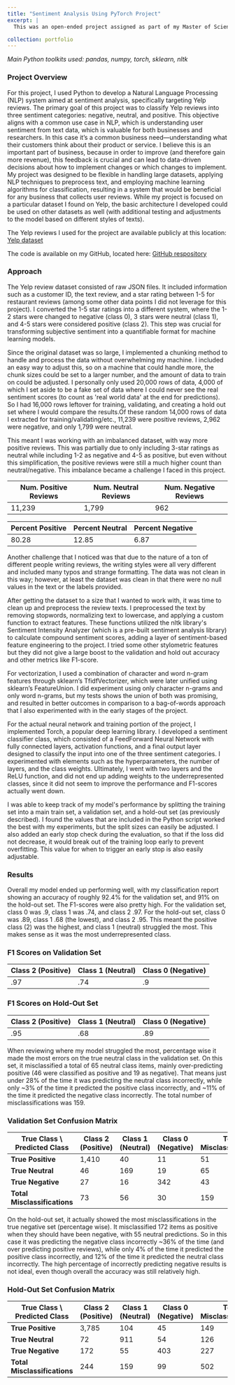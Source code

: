 ```yaml
---
title: "Sentiment Analysis Using PyTorch Project"
excerpt: |
  This was an open-ended project assigned as part of my Master of Science (Human Language Technology) program, in the class Advanced Statistical Natural Language Processing. It had the goal of experimenting with and learning about neural networks. The task I chose was to investigate doing a sentiment analysis on a real-world dataset that I found online. I chose this task because sentiment analysis is an important NLP task, since it can help companies understand what their customers are saying about them, and where they can make improvements. 

collection: portfolio
---
```


_Main Python toolkits used: pandas, numpy, torch, sklearn, nltk_

### Project Overview

For this project, I used Python to develop a Natural Language Processing (NLP) system aimed at sentiment analysis, specifically targeting Yelp reviews. The primary goal of this project was to classify Yelp reviews into three sentiment categories: negative, neutral, and positive. This objective aligns with a common use case in NLP, which is understanding user sentiment from text data, which is valuable for both businesses and researchers. In this case it’s a common business need—understanding what their customers think about their product or service. I believe this is an important part of business, because in order to improve (and therefore gain more revenue), this feedback is crucial and can lead to data-driven decisions about how to implement changes or which changes to implement. My project was designed to be flexible in handling large datasets, applying NLP techniques to preprocess text, and employing machine learning algorithms for classification, resulting in a system that would be beneficial for any business that collects user reviews. While my project is focused on a particular dataset I found on Yelp, the basic architecture I developed could be used on other datasets as well (with additional testing and adjustments to the model based on different styles of texts).

The Yelp reviews I used for the project are available publicly at this location: [Yelp dataset](https://www.yelp.com/dataset/download)

The code is available on my GitHub, located here: [GitHub respository](https://github.com/kelynnski/sentiment-analysis)


### Approach

The Yelp review dataset consisted of raw JSON files. It included information such as a customer ID, the text review, and a star rating between 1-5 for restaurant reviews (among some other data points I did not leverage for this project). I converted the 1-5 star ratings into a different system, where the 1-2 stars were changed to negative (class 0), 3 stars were neutral (class 1), and 4-5 stars were considered positive (class 2). This step was crucial for transforming subjective sentiment into a quantifiable format for machine learning models.

Since the original dataset was so large, I implemented a chunking method to handle and process the data without overwhelming my machine. I included an easy way to adjust this, so on a machine that could handle more, the chunk sizes could be set to a larger number, and the amount of data to train on could be adjusted. I personally only used 20,000 rows of data, 4,000 of which I set aside to be a fake set of data where I could never see the real sentiment scores (to count as 'real world data' at the end for predictions). So I had 16,000 rows leftover for training, validating, and creating a hold out set where I would compare the results.Of these random 14,000 rows of data I extracted for training/validating/etc., 11,239 were positive reviews, 2,962 were negative, and only 1,799 were neutral.

This meant I was working with an imbalanced dataset, with way more positive reviews. This was partially due to only including 3-star ratings as neutral while including 1-2 as negative and 4-5 as positive, but even without this simplification, the positive reviews were still a much higher count than neutral/negative. This imbalance became a challenge I faced in this project.

| Num. Positive Reviews | Num. Neutral Reviews | Num. Negative Reviews |
|-----------------------|----------------------|-----------------------|
| 11,239                | 1,799                | 962                   |


| Percent Positive | Percent Neutral | Percent Negative |
|------------------|-----------------|------------------|
| 80.28            | 12.85           | 6.87             |

Another challenge that I noticed was that due to the nature of a ton of different people writing reviews, the writing styles were all very different and included many typos and strange formatting. The data was not clean in this way; however, at least the dataset was clean in that there were no null values in the text or the labels provided.

After getting the dataset to a size that I wanted to work with, it was time to clean up and preprocess the review texts. I preprocessed the text by removing stopwords, normalizing text to lowercase, and applying a custom function to extract features. These functions utilized the nltk library's Sentiment Intensity Analyzer (which is a pre-built sentiment analysis library) to calculate compound sentiment scores, adding a layer of sentiment-based feature engineering to the project. I tried some other stylometric features but they did not give a large boost to the validation and hold out accuracy and other metrics like F1-score.

For vectorization, I used a combination of character and word n-gram features through sklearn’s TfidfVectorizer, which were later unified using sklearn’s FeatureUnion. I did experiment using only character n-grams and only word n-grams, but my tests shows the union of both was promising, and resulted in better outcomes in comparison to a bag-of-words approach that I also experimented with in the early stages of the project.

For the actual neural network and training portion of the project, I implemented Torch, a popular deep learning library. I developed a sentiment classifier class, which consisted of a FeedForward Neural Network with fully connected layers, activation functions, and a final output layer designed to classify the input into one of the three sentiment categories. I experimented with elements such as the hyperparameters, the number of layers, and the class weights. Ultimately, I went with two layers and the ReLU function, and did not end up adding weights to the underrepresented classes, since it did not seem to improve the performance and F1-scores actually went down.

I was able to keep track of my model's performance by splitting the training set into a main train set, a validation set, and a hold-out set (as previously described). I found the values that are included in the Python script worked the best with my experiments, but the split sizes can easily be adjusted. I also added an early stop check during the evaluation, so that if the loss did not decrease, it would break out of the training loop early to prevent overfitting. This value for when to trigger an early stop is also easily adjustable.

### Results

Overall my model ended up performing well, with my classification report showing an accuracy of roughly 92.4% for the validation set, and 91% on the hold-out set. The F1-scores were also pretty high. For the validation set, class 0 was .9, class 1 was .74, and class 2 .97. For the hold-out set, class 0 was .89, class 1 .68 (the lowest), and class 2 .95. This meant the positive class (2) was the highest, and class 1 (neutral) struggled the most. This makes sense as it was the most underrepresented class.

### F1 Scores on Validation Set

| Class 2 (Positive) | Class 1 (Neutral) | Class 0 (Negative) |
|--------------------|-------------------|--------------------|
| .97                | .74               | .9                 |

### F1 Scores on Hold-Out Set

| Class 2 (Positive) | Class 1 (Neutral) | Class 0 (Negative) |
|--------------------|-------------------|--------------------|
| .95                | .68               | .89                |

When reviewing where my model struggled the most, percentage wise it made the most errors on the true neutral class in the validation set. On this set, it misclassified a total of 65 neutral class items, mainly over-predicting positive (46 were classified as positive and 19 as negative). That means just under 28% of the time it was predicting the neutral class incorrectly, while only ~3% of the time it predicted the positive class incorrectly, and ~11% of the time it predicted the negative class incorrectly. The total number of misclassifications was 159. 

### Validation Set Confusion Matrix

| True Class \ Predicted Class | Class 2 (Positive) | Class 1 (Neutral) | Class 0 (Negative) | Total Misclassifications |
|------------------------------|--------------------|-------------------|--------------------|--------------------------|
| **True Positive**            | 1,410              | 40                | 11                 | 51                       |
| **True Neutral**             | 46                 | 169               | 19                 | 65                       |
| **True Negative**            | 27                 | 16                | 342                | 43                       |
| **Total Misclassifications** | 73                 | 56                | 30                 | 159                      |

On the hold-out set, it actually showed the most misclassifications in the true negative set (percentage wise). It misclassified 172 items as positive when they should have been negative, with 55 neutral predictions. So in this case it was predicting the negative class incorrectly ~36% of the time (and over predicting positive reviews), while only 4% of the time it predicted the positive class incorrectly, and 12% of the time it predicted the neutral class incorrectly. The high percentage of incorrectly predicting negative results is not ideal, even though overall the accuracy was still relatively high.

### Hold-Out Set Confusion Matrix

| True Class \ Predicted Class | Class 2 (Positive) | Class 1 (Neutral) | Class 0 (Negative) | Total Misclassifications |
|------------------------------|--------------------|-------------------|--------------------|--------------------------|
| **True Positive**            | 3,785              | 104               | 45                 | 149                      |
| **True Neutral**             | 72                 | 911               | 54                 | 126                      |
| **True Negative**            | 172                | 55                | 403                | 227                      |
| **Total Misclassifications** | 244                | 159               | 99                 | 502                      |